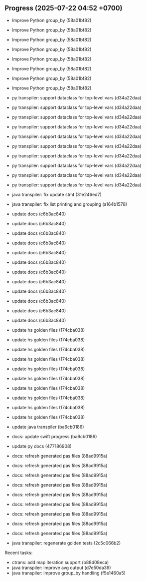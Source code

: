 ## Progress (2025-07-22 04:52 +0700)
- Improve Python group_by (58a01bf82)

- Improve Python group_by (58a01bf82)

- Improve Python group_by (58a01bf82)

- Improve Python group_by (58a01bf82)

- Improve Python group_by (58a01bf82)

- Improve Python group_by (58a01bf82)

- Improve Python group_by (58a01bf82)

- Improve Python group_by (58a01bf82)

- py transpiler: support dataclass for top-level vars (d34a22daa)

- py transpiler: support dataclass for top-level vars (d34a22daa)

- py transpiler: support dataclass for top-level vars (d34a22daa)

- py transpiler: support dataclass for top-level vars (d34a22daa)

- py transpiler: support dataclass for top-level vars (d34a22daa)

- py transpiler: support dataclass for top-level vars (d34a22daa)

- py transpiler: support dataclass for top-level vars (d34a22daa)

- py transpiler: support dataclass for top-level vars (d34a22daa)

- py transpiler: support dataclass for top-level vars (d34a22daa)

- py transpiler: support dataclass for top-level vars (d34a22daa)

- java transpiler: fix update stmt (31e246ed7)

- java transpiler: fix list printing and grouping (a164b1578)

- update docs (c6b3ac840)

- update docs (c6b3ac840)

- update docs (c6b3ac840)

- update docs (c6b3ac840)

- update docs (c6b3ac840)

- update docs (c6b3ac840)

- update docs (c6b3ac840)

- update docs (c6b3ac840)

- update docs (c6b3ac840)

- update docs (c6b3ac840)

- update docs (c6b3ac840)

- update docs (c6b3ac840)

- update hs golden files (174cba038)

- update hs golden files (174cba038)

- update hs golden files (174cba038)

- update hs golden files (174cba038)

- update hs golden files (174cba038)

- update hs golden files (174cba038)

- update hs golden files (174cba038)

- update hs golden files (174cba038)

- update hs golden files (174cba038)

- update hs golden files (174cba038)

- update java transpiler (ba6cb0186)

- docs: update swift progress (ba6cb0186)

- update py docs (477186908)

- docs: refresh generated pas files (88ad9915a)

- docs: refresh generated pas files (88ad9915a)

- docs: refresh generated pas files (88ad9915a)

- docs: refresh generated pas files (88ad9915a)

- docs: refresh generated pas files (88ad9915a)

- docs: refresh generated pas files (88ad9915a)

- docs: refresh generated pas files (88ad9915a)

- docs: refresh generated pas files (88ad9915a)

- docs: refresh generated pas files (88ad9915a)

- java transpiler: regenerate golden tests (2c5c066b2)

Recent tasks:
- ctrans: add map iteration support (b88d08eca)
- java transpiler: improve avg output (d7e50da39)
- java transpiler: improve group_by handling (f5e1460a5)
